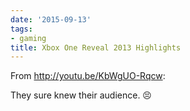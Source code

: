 ```yaml
---
date: '2015-09-13'
tags:
- gaming
title: Xbox One Reveal 2013 Highlights
---
```


From http://youtu.be/KbWgUO-Rqcw:

They sure knew their audience. 😣
